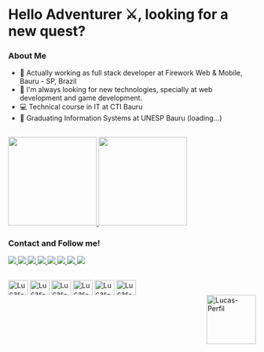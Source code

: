 # Hello Adventurer ⚔, looking for a new quest?

### About Me

- 🔭 Actually working as full stack developer at Firework Web & Mobile, Bauru - SP, Brazil
- 💬 I'm always looking for new technologies, specially at web development and game development. 
- 💻 Technical course in IT at CTI Bauru
- 📜 Graduating Information Systems at UNESP Bauru (loading...)

## 

<div>
  <a href="https://github.com/pixelarm12">
    <img height="180em" src="https://github-readme-stats.vercel.app/api?username=pixelarm12&show_icons=true&theme=tokyonight&include_all_commits=true&count_private=true"/>
    <img height="180em" src="https://github-readme-stats.vercel.app/api/top-langs/?username=pixelarm12&layout=compact&langs_count=16&theme=tokyonight"/>
  </a>
</div>

### Contact and Follow me!

<div>
    <a href="mailto:lucasrdomingues-lrd@hotmail.com">
      <img src="https://img.shields.io/badge/Microsoft_Outlook-0078D4?style=for-the-badge&logo=microsoft-outlook&logoColor=white" target="_blank">
    </a>
    
   <a href="https://github.com/PixeLarm12">
    <img src="https://img.shields.io/badge/GitHub-100000?style=for-the-badge&logo=github&logoColor=white" target="_blank">
   </a>
     
   <a href="c" target="_blank">
    <img src="https://img.shields.io/badge/GitLab-330F63?style=for-the-badge&logo=gitlab&logoColor=white">
   </a>

   <a href="" target="_blank">
    <img src="https://img.shields.io/badge/Instagram-E4405F?style=for-the-badge&logo=instagram&logoColor=white">
   </a>

   <a href="" target="_blank">
    <img src="https://img.shields.io/badge/LinkedIn-0077B5?style=for-the-badge&logo=linkedin&logoColor=white">
   </a>

   <a href="" target="_blank">
    <img src="https://img.shields.io/badge/Twitter-1DA1F2?style=for-the-badge&logo=twitter&logoColor=white">
   </a>

   <a href="" target="_blank">
    <img src="https://img.shields.io/badge/Twitch-9146FF?style=for-the-badge&logo=twitch&logoColor=white">
   </a>

   <a href="https://www.youtube.com/pixelarm" target="_blank">
    <img src="https://img.shields.io/badge/YouTube-FF0000?style=for-the-badge&logo=youtube&logoColor=white" target="_blank">
   </a>
</div>

##

<div>
    <img align="center" alt="Lucas-Vue" width="40" height="30" src="https://cdn.jsdelivr.net/gh/devicons/devicon/icons/vuejs/vuejs-original.svg"/>
    <img align="center" alt="Lucas-Laravel" width="40" height="30" src="https://cdn.jsdelivr.net/gh/devicons/devicon/icons/laravel/laravel-plain.svg"/>
    <img align="center" alt="Lucas-PHP" width="40" height="30" src="https://cdn.jsdelivr.net/gh/devicons/devicon/icons/php/php-original.svg"/>
    <img align="center" alt="Lucas-JS" width="40" height="30" src="https://cdn.jsdelivr.net/gh/devicons/devicon/icons/javascript/javascript-original.svg"/>
    <img align="center" alt="Lucas-HTML" width="40" height="30" src="https://cdn.jsdelivr.net/gh/devicons/devicon/icons/html5/html5-original.svg"/>
    <img align="center" alt="Lucas-Bootstrap" width="40" height="30" src="https://cdn.jsdelivr.net/gh/devicons/devicon/icons/bootstrap/bootstrap-original.svg"/>
</div>

<div>
  <img align="right" alt="Lucas-Perfil" width="100" height="100" src="https://yt3.googleusercontent.com/iYJB0s2u-KHrTAAlJ9JR-zhjtlKSnjeVr2FVnmuZL6px45EVR4j2tTJzgNb3exRvTZoWG7srQw=s176-c-k-c0x00ffffff-no-rj"/>
</div>
